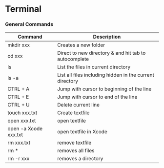 # Terminal

### General Commands

| Command  | Description |
| ------------- | ------------- |
| mkdir xxx  | Creates a new folder |
| cd xxx  | Direct to new directory & and hit tab to autocomplete |
| ls  | List the files in current directory |
| ls -a  | List all files including hidden in the current directory |
| CTRL + A | Jump with cursor to beginning of the line |
| CTRL + E | Jump with cursor to end of the line |
| CTRL + U | Delete current line |
| touch xxx.txt | Create textfile |
| open xxx.txt | open textfile |
| open -a Xcode xxx.txt | open textfile in Xcode |
| rm xxx.txt | remove textfile |
| rm * | removes all files |
| rm -r xxx | removes a directory |

